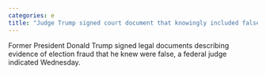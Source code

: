 ```yaml
---
categories: e
title: "Judge Trump signed court document that knowingly included false voter fraud stats"
---
```

Former President Donald Trump signed legal documents describing evidence of election fraud that he knew were false, a federal judge indicated Wednesday.